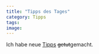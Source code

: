 ```yaml
---
title: "Tipps des Tages"
category: Tipps
tags: 
image: 
---
```


Ich habe neue [Tipps](http://www.misantropolis.de/category/tipps) ~~getut~~gemacht.
